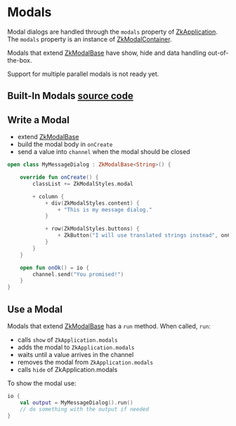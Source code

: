 # Modals

Modal dialogs are handled through the `modals` property
of [ZkApplication](/src/jsMain/kotlin/zakadabar/stack/frontend/application/ZkApplication.kt). The `modals` property is
an instance of [ZkModalContainer](/src/jsMain/kotlin/zakadabar/stack/frontend/builtin/modal/ZkModalContainer.kt).

Modals that extend [ZkModalBase](/src/jsMain/kotlin/zakadabar/stack/frontend/builtin/modal/ZkModalBase.kt)
have show, hide and data handling out-of-the-box.

<div data-zk-enrich="Note" data-zk-flavour="Info" data-zk-title="Note">
Support for multiple parallel modals is not ready yet.
</div>

## Built-In Modals [source code](../../../../lib/examples/src/jsMain/kotlin/zakadabar/lib/examples/frontend/modal/ModalExamples.kt)

<div data-zk-enrich="ModalExamples"></div>

## Write a Modal

* extend [ZkModalBase](/src/jsMain/kotlin/zakadabar/stack/frontend/builtin/modal/ZkModalBase.kt)
* build the modal body in `onCreate`
* send a value into `channel` when the modal should be closed

```kotlin
open class MyMessageDialog : ZkModalBase<String>() {

    override fun onCreate() {
        classList += ZkModalStyles.modal

        + column {
            + div(ZkModalStyles.content) {
                + "This is my message dialog."
            }

            + row(ZkModalStyles.buttons) {
                + ZkButton("I will use translated strings instead", onClick = ::onOk)
            }
        }
    }

    open fun onOk() = io {
        channel.send("You promised!")
    }
}
```

## Use a Modal

Modals that extend [ZkModalBase](/src/jsMain/kotlin/zakadabar/stack/frontend/builtin/modal/ZkModalBase.kt) has a `run`
method. When called, `run`:

* calls `show` of `ZkApplication.modals`
* adds the modal to `ZkApplication.modals`
* waits until a value arrives in the channel
* removes the modal from `ZkApplication.modals`
* calls `hide` of ZkApplication.modals

To show the modal use:

```kotlin
io {
    val output = MyMessageDialog().run()
    // do something with the output if needed
}
```